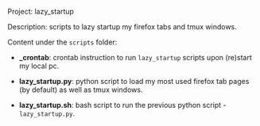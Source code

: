Project: lazy_startup

Description: scripts to lazy startup my firefox tabs and tmux windows. 

Content under the `scripts` folder: 

   + **_crontab**: crontab instruction to run `lazy_startup` scripts upon (re)start my local pc.

   + **lazy_startup.py**: python script to load my most used firefox tab pages (by default) as well as tmux windows.

   + **lazy_startup.sh**: bash script to run the previous python script - `lazy_startup.py`.

